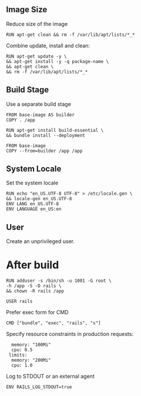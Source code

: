 ## Image Size 

Reduce size of the image

```
RUN apt-get clean && rm -f /var/lib/apt/lists/*_*
```

Combine update, install and clean:

```
RUN apt-get update -y \
&& apt-get install -y -q package-name \
&& apt-get clean \
&& rm -f /var/lib/apt/lists/*_*
```

## Build Stage

Use a separate build stage

```
FROM base-image AS builder
COPY . /app

RUN apt-get install build-essential \
&& bundle install --deployment

FROM base-image
COPY --from=builder /app /app
```

## System Locale

Set the system locale

```
RUN echo "en_US.UTF-8 UTF-8" > /etc/locale.gen \
&& locale-gen en_US.UTF-8
ENV LANG en_US.UTF-8
ENV LANGUAGE en_US:en
```

## User

Create an unprivileged user.

# After build

```
RUN adduser -s /bin/sh -u 1001 -G root \
-h /app -S -D rails \
&& chown -R rails /app

USER rails
```

Prefer exec form for CMD

```
CMD ["bundle", "exec", "rails", "s"]
```

Specify resource constraints in production requests:

```
  memory: "100Mi"
  cpu: 0.5
 limits:
  memory: "200Mi"
  cpu: 1.0
```

Log to STDOUT or an external agent

```
ENV RAILS_LOG_STDOUT=true
```
